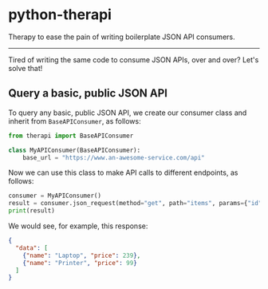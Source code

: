 # python-therapi
Therapy to ease the pain of writing boilerplate JSON API consumers.

---

Tired of writing the same code to consume JSON APIs, over and over? Let's solve that!

## Query a basic, public JSON API

To query any basic, public JSON API, we create our consumer class and inherit from `BaseAPIConsumer`, as follows:

```python
from therapi import BaseAPIConsumer

class MyAPIConsumer(BaseAPIConsumer):
    base_url = "https://www.an-awesome-service.com/api"
```

Now we can use this class to make API calls to different endpoints, as follows:

```python
consumer = MyAPIConsumer()
result = consumer.json_request(method="get", path="items", params={"id": 123})
print(result)
```

We would see, for example, this response:

```json
{
  "data": [
    {"name": "Laptop", "price": 239},
    {"name": "Printer", "price": 99}
  ]
}
```
